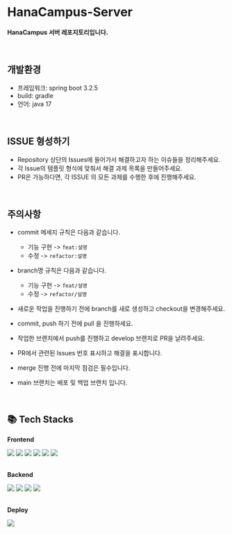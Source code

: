 # HanaCampus-Server
<b>HanaCampus 서버 레포지토리입니다. </b>

<br>

## 개발환경
- 프레임워크: spring boot 3.2.5
- build: gradle
- 언어: java 17

<br>

## ISSUE 형성하기
- Repository 상단의 Issues에 들어가서 해결하고자 하는 이슈들을 정리해주세요.
- 각 Issue의 템플릿 형식에 맞춰서 해결 과제 목록을 만들어주세요.
- PR은 가능하다면, 각 ISSUE 의 모든 과제를 수행한 후에 진행해주세요.

<br>

## 주의사항

- commit 메세지 규칙은 다음과 같습니다.
  * 기능 구현 -> `feat:설명`
  * 수정 -> `refactor:설명`
- branch명 규칙은 다음과 같습니다.
  * 기능 구현 -> `feat/설명`
  * 수정 -> `refactor/설명`

- 새로운 작업을 진행하기 전에 branch를 새로 생성하고 checkout을 변경해주세요.
- commit, push 하기 전에 pull 을 진행하세요.
- 작업한 브랜치에서 push를 진행하고 develop 브랜치로 PR을 날려주세요.
- PR에서 관련된 Issues 번호 표시하고 해결을 표시합니다.
- merge 진행 전에 마지막 점검은 필수입니다.
- main 브랜치는 배포 및 백업 브랜치 입니다.

<br>

## 📚 Tech Stacks

<div align="left">
  <p><strong>Frontend</strong></p>
    <div>
        <img src="https://img.shields.io/badge/Jsp-e76f00?style=for-the-badge&logo=Jsp&logoColor=white"> 
        <img src="https://img.shields.io/badge/html5-E34F26?style=for-the-badge&logo=html5&logoColor=white"> 
        <img src="https://img.shields.io/badge/css-1572B6?style=for-the-badge&logo=css3&logoColor=white"> 
        <img src="https://img.shields.io/badge/javascript-F7DF1E?style=for-the-badge&logo=javascript&logoColor=black"> 
        <img src="https://img.shields.io/badge/jquery-0769AD?style=for-the-badge&logo=jquery&logoColor=white"> 
        <img src="https://img.shields.io/badge/Ajax-2c83b9?style=for-the-badge&logo=Ajax&logoColor=white"> 
    </div>
 
 <br>
 
  <p><strong>Backend</strong></p>
    <div>
       <img src="https://img.shields.io/badge/Java-007396?style=for-the-badge&logo=java&logoColor=white">
       <img src="https://img.shields.io/badge/Spring_Boot-F2F4F9?style=for-the-badge&logo=spring-boot">  
       <img src="https://img.shields.io/badge/MyBatis-000000?style=for-the-badge&logo=MyBatis&logoColor=white">
       <img src="https://img.shields.io/badge/JWT-000000?style=for-the-badge&logo=JSON%20web%20tokens&logoColor=white">
    </div>

 <br>
 
  <p><strong>Deploy</strong></p>
    <div>
        <img src="https://img.shields.io/badge/AWS-%23FF9900.svg?style=for-the-badge&logo=amazon-aws&logoColor=white">
    </div>
</div>
